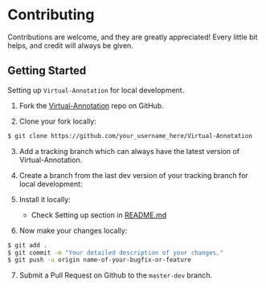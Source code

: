 # Contributing
Contributions are welcome, and they are greatly appreciated! Every little bit helps, and credit will always be given.

## Getting Started

Setting up `Virtual-Annotation` for local development.

1. Fork the [Virtual-Annotation](https://github.com/itisdb/Virtual-Annotation) repo on GitHub.

2. Clone your fork locally:

```bash
$ git clone https://github.com/your_username_here/Virtual-Annotation
```

3. Add a tracking branch which can always have the latest version of Virtual-Annotation.

4. Create a branch from the last dev version of your tracking branch for local development:

5. Install it locally:
   * Check Setting up section in [README.md](README.md)

6. Now make your changes locally:

```bash
$ git add .
$ git commit -m "Your detailed description of your changes."
$ git push -u origin name-of-your-bugfix-or-feature
```

7. Submit a Pull Request on Github to the `master-dev` branch.
